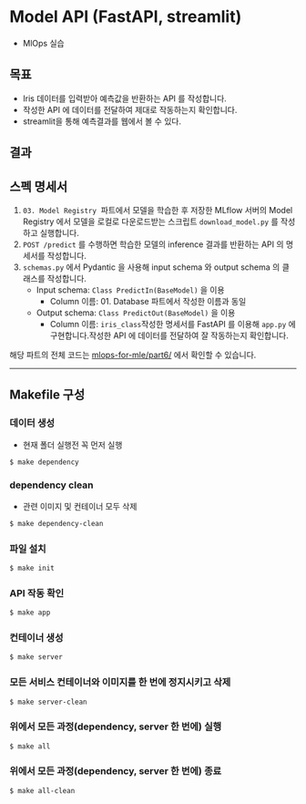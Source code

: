 # Model API (FastAPI, streamlit)
- MlOps 실습

## 목표
- Iris 데이터를 입력받아 예측값을 반환하는 API 를 작성합니다.
- 작성한 API 에 데이터를 전달하여 제대로 작동하는지 확인합니다.
- streamlit을 통해 예측결과를 웹에서 볼 수 있다.

## 결과


## 스펙 명세서

1. `03. Model Registry`  파트에서 모델을 학습한 후 저장한 MLflow 서버의 Model Registry 에서 모델을 로컬로 다운로드받는 스크립트 `download_model.py` 를 작성하고 실행합니다.
2. `POST /predict` 를 수행하면 학습한 모델의 inference 결과를 반환하는 API 의 명세서를 작성합니다.
3. `schemas.py` 에서 Pydantic 을 사용해 input schema 와 output schema 의 클래스를 작성합니다.
    - Input schema: `Class PredictIn(BaseModel)` 을 이용
        - Column 이름: 01. Database 파트에서 작성한 이름과 동일
    - Output schema: `Class PredictOut(BaseModel)` 을 이용
        - Column 이름: `iris_class`작성한 명세서를 FastAPI 를 이용해 `app.py` 에 구현합니다.작성한 API 에 데이터를 전달하여 잘 작동하는지 확인합니다.

해당 파트의 전체 코드는 [mlops-for-mle/part6/](https://github.com/mlops-for-mle/mlops-for-mle/tree/main/part6) 에서 확인할 수 있습니다.

---
## Makefile 구성

### 데이터 생성 
- 현재 폴더 실행전 꼭 먼저 실행
```bash
$ make dependency
```
### dependency clean
- 관련 이미지 및 컨테이너 모두 삭제
```bash
$ make dependency-clean
```

### 파일 설치
```bash
$ make init
```

### API 작동 확인
```bash
$ make app
```

### 컨테이너 생성
```bash
$ make server
```
### 모든 서비스 컨테이너와 이미지를 한 번에 정지시키고 삭제 
```bash
$ make server-clean
```

### 위에서 모든 과정(dependency, server 한 번에) 실행
```bash
$ make all
```
### 위에서 모든 과정(dependency, server 한 번에) 종료
```bash
$ make all-clean
```
